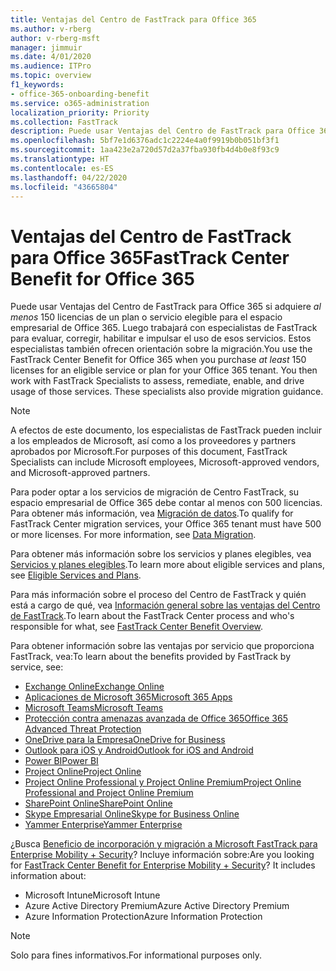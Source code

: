 ```yaml
---
title: Ventajas del Centro de FastTrack para Office 365
ms.author: v-rberg
author: v-rberg-msft
manager: jimmuir
ms.date: 4/01/2020
ms.audience: ITPro
ms.topic: overview
f1_keywords:
- office-365-onboarding-benefit
ms.service: o365-administration
localization_priority: Priority
ms.collection: FastTrack
description: Puede usar Ventajas del Centro de FastTrack para Office 365 si adquiere al menos 150 licencias de un plan o servicio elegible para el espacio empresarial de Office 365. Luego trabajará con especialistas de FastTrack para evaluar, corregir, habilitar e impulsar el uso de esos servicios. Estos especialistas también ofrecen orientación sobre la migración.
ms.openlocfilehash: 5bf7e1d6376adc1c2224e4a0f9919b0b051bf3f1
ms.sourcegitcommit: 1aa423e2a720d57d2a37fba930fb4d4b0e8f93c9
ms.translationtype: HT
ms.contentlocale: es-ES
ms.lasthandoff: 04/22/2020
ms.locfileid: "43665804"
---
```

# <a name="fasttrack-center-benefit-for-office-365"></a><span data-ttu-id="35f29-105">Ventajas del Centro de FastTrack para Office 365</span><span class="sxs-lookup"><span data-stu-id="35f29-105">FastTrack Center Benefit for Office 365</span></span>

<span data-ttu-id="35f29-p102">Puede usar Ventajas del Centro de FastTrack para Office 365 si adquiere *al menos* 150 licencias de un plan o servicio elegible para el espacio empresarial de Office 365. Luego trabajará con especialistas de FastTrack para evaluar, corregir, habilitar e impulsar el uso de esos servicios. Estos especialistas también ofrecen orientación sobre la migración.</span><span class="sxs-lookup"><span data-stu-id="35f29-p102">You use the FastTrack Center Benefit for Office 365 when you purchase  *at least*  150 licenses for an eligible service or plan for your Office 365 tenant. You then work with FastTrack Specialists to assess, remediate, enable, and drive usage of those services. These specialists also provide migration guidance.</span></span> 
  
> [!NOTE]
> <span data-ttu-id="35f29-109">A efectos de este documento, los especialistas de FastTrack pueden incluir a los empleados de Microsoft, así como a los proveedores y partners aprobados por Microsoft.</span><span class="sxs-lookup"><span data-stu-id="35f29-109">For purposes of this document, FastTrack Specialists can include Microsoft employees, Microsoft-approved vendors, and Microsoft-approved partners.</span></span> 
  
<span data-ttu-id="35f29-p103">Para poder optar a los servicios de migración de Centro FastTrack, su espacio empresarial de Office 365 debe contar al menos con 500 licencias. Para obtener más información, vea [Migración de datos](O365-data-migration.md).</span><span class="sxs-lookup"><span data-stu-id="35f29-p103">To qualify for FastTrack Center migration services, your Office 365 tenant must have 500 or more licenses. For more information, see [Data Migration](O365-data-migration.md).</span></span>
  
<span data-ttu-id="35f29-112">Para obtener más información sobre los servicios y planes elegibles, vea [Servicios y planes elegibles](M365-eligible-services-and-plans.md).</span><span class="sxs-lookup"><span data-stu-id="35f29-112">To learn more about eligible services and plans, see [Eligible Services and Plans](M365-eligible-services-and-plans.md).</span></span>
  
<span data-ttu-id="35f29-113">Para más información sobre el proceso del Centro de FastTrack y quién está a cargo de qué, vea [Información general sobre las ventajas del Centro de FastTrack](O365-fasttrack-benefit-overview.md).</span><span class="sxs-lookup"><span data-stu-id="35f29-113">To learn about the FastTrack Center process and who's responsible for what, see [FastTrack Center Benefit Overview](O365-fasttrack-benefit-overview.md).</span></span>

<span data-ttu-id="35f29-114">Para obtener información sobre las ventajas por servicio que proporciona FastTrack, vea:</span><span class="sxs-lookup"><span data-stu-id="35f29-114">To learn about the benefits provided by FastTrack by service, see:</span></span>

- [<span data-ttu-id="35f29-115">Exchange Online</span><span class="sxs-lookup"><span data-stu-id="35f29-115">Exchange Online</span></span>](O365-fasttrack-responsibilities.md#exchange-online)
- [<span data-ttu-id="35f29-116">Aplicaciones de Microsoft 365</span><span class="sxs-lookup"><span data-stu-id="35f29-116">Microsoft 365 Apps</span></span>](O365-fasttrack-responsibilities.md#microsoft-365-apps)
- [<span data-ttu-id="35f29-117">Microsoft Teams</span><span class="sxs-lookup"><span data-stu-id="35f29-117">Microsoft Teams</span></span>](O365-fasttrack-responsibilities.md#microsoft-teams)
- [<span data-ttu-id="35f29-118">Protección contra amenazas avanzada de Office 365</span><span class="sxs-lookup"><span data-stu-id="35f29-118">Office 365 Advanced Threat Protection</span></span>](O365-fasttrack-responsibilities.md#office-365-advanced-threat-protection)
- [<span data-ttu-id="35f29-119">OneDrive para la Empresa</span><span class="sxs-lookup"><span data-stu-id="35f29-119">OneDrive for Business</span></span>](O365-fasttrack-responsibilities.md#onedrive-for-business)
- [<span data-ttu-id="35f29-120">Outlook para iOS y Android</span><span class="sxs-lookup"><span data-stu-id="35f29-120">Outlook for iOS and Android</span></span>](O365-fasttrack-responsibilities.md#outlook-for-ios-and-android)
- [<span data-ttu-id="35f29-121">Power BI</span><span class="sxs-lookup"><span data-stu-id="35f29-121">Power BI</span></span>](O365-fasttrack-responsibilities.md#power-bi)
- [<span data-ttu-id="35f29-122">Project Online</span><span class="sxs-lookup"><span data-stu-id="35f29-122">Project Online</span></span>](O365-fasttrack-responsibilities.md#project-online)
- [<span data-ttu-id="35f29-123">Project Online Professional y Project Online Premium</span><span class="sxs-lookup"><span data-stu-id="35f29-123">Project Online Professional and Project Online Premium</span></span>](O365-fasttrack-responsibilities.md#project-online-professional-and-project-online-premium)
- [<span data-ttu-id="35f29-124">SharePoint Online</span><span class="sxs-lookup"><span data-stu-id="35f29-124">SharePoint Online</span></span>](O365-fasttrack-responsibilities.md#sharepoint-online)
- [<span data-ttu-id="35f29-125">Skype Empresarial Online</span><span class="sxs-lookup"><span data-stu-id="35f29-125">Skype for Business Online</span></span>](O365-fasttrack-responsibilities.md#skype-for-business-online)
- [<span data-ttu-id="35f29-126">Yammer Enterprise</span><span class="sxs-lookup"><span data-stu-id="35f29-126">Yammer Enterprise</span></span>](O365-fasttrack-responsibilities.md#yammer-enterprise)
  
<span data-ttu-id="35f29-p104">¿Busca [Beneficio de incorporación y migración a Microsoft FastTrack para Enterprise Mobility + Security](EMS-fasttrack-benefit-for-EMS.md)? Incluye información sobre:</span><span class="sxs-lookup"><span data-stu-id="35f29-p104">Are you looking for [FastTrack Center Benefit for Enterprise Mobility + Security](EMS-fasttrack-benefit-for-EMS.md)? It includes information about:</span></span>
  
- <span data-ttu-id="35f29-129">Microsoft Intune</span><span class="sxs-lookup"><span data-stu-id="35f29-129">Microsoft Intune</span></span>
- <span data-ttu-id="35f29-130">Azure Active Directory Premium</span><span class="sxs-lookup"><span data-stu-id="35f29-130">Azure Active Directory Premium</span></span> 
- <span data-ttu-id="35f29-131">Azure Information Protection</span><span class="sxs-lookup"><span data-stu-id="35f29-131">Azure Information Protection</span></span>
    
> [!NOTE]
> <span data-ttu-id="35f29-132">Solo para fines informativos.</span><span class="sxs-lookup"><span data-stu-id="35f29-132">For informational purposes only.</span></span> 

